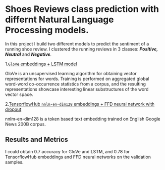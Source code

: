 # Shoes Reviews class prediction with differnt Natural Language Processing models.


In this project I build two different models to predict the sentiment of a running shoe review.
I clustered the running reviews in 3 classes: ***Positive, Neutral*** and ***Negative***.

 1.[`GloVe` embeddings + LSTM model](https://nlp.stanford.edu/projects/glove/)
 
 GloVe is an unsupervised learning algorithm for obtaining vector representations for words. Training is performed on aggregated global word-word co-occurrence statistics from a corpus, and the resulting representations showcase interesting linear substructures of the word vector space.

 2.[TensorflowHub `nnlm-en-dim128` embeddings + FFD neural network with dropout](https://tfhub.dev/google/nnlm-en-dim128/2)

 nnlm-en-dim128 is a token based text embedding trained on English Google News 200B corpus.

 ## Results and Metrics
 I could obtain 0.7 accuracy for GloVe and LSTM, and 0.78 for TensorflowHub embeddings and FFD neural networks on the validation samples.
